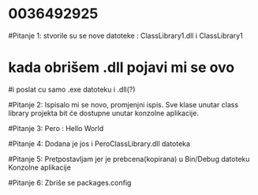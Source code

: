 # 0036492925

#Pitanje 1: stvorile su se nove datoteke : ClassLibrary1.dll i ClassLibrary1
# kada obrišem .dll pojavi mi se ovo <?xml version="1.0" encoding="utf-8" ?>
<configuration>
    <startup> 
        <supportedRuntime version="v4.0" sku=".NETFramework,Version=v4.5.2" />
    </startup>
</configuration>
#i poslat cu samo .exe datoteku i .dll(?)

#Pitanje 2: Ispisalo mi se novo, promjenjni ispis. Sve klase unutar class library projekta bit će dostupne unutar konzolne aplikacije.

#Pitanje 3:    Pero : Hello World

#Pitanje 4: Dodana je jos i PeroClassLibrary.dll datoteka

#Pitanje 5: Pretpostavljam jer je prebcena(kopirana) u Bin/Debug datoteku Konzolne aplikacije

#Pitanje 6: Zbriše se packages.config
